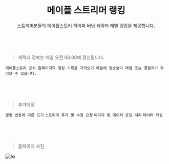 <div align=center><h1>메이플 스트리머 랭킹</h1></div>
<div align=center>스트리머분들의 메이플스토리 하이퍼 버닝 캐릭터 레벨 랭킹을 제공합니다.</div>

<br /><br /><br />
>캐릭터 정보는 매일 오전 06:00에 갱신됩니다.

```메이플스토리 공식 홈페이지의 랭킹 기록을 가져오기 때문에 방송보다 레벨 또는 경험치가 차이날 수 있습니다.```

<br /><br /><br />

> 추가예정

```랭킹 변동에 따른 표기```
```스트리머 추가 및 수정 요청```
```이미지 및 데이터 로딩 처리```
```데이터 캐싱```


<br /><br /><br />

> 홈페이지 사진

![ex](https://github.com/SkyRain1225/maple-info/assets/97310823/78484039-561b-441e-8f08-e8632b4b5459)
